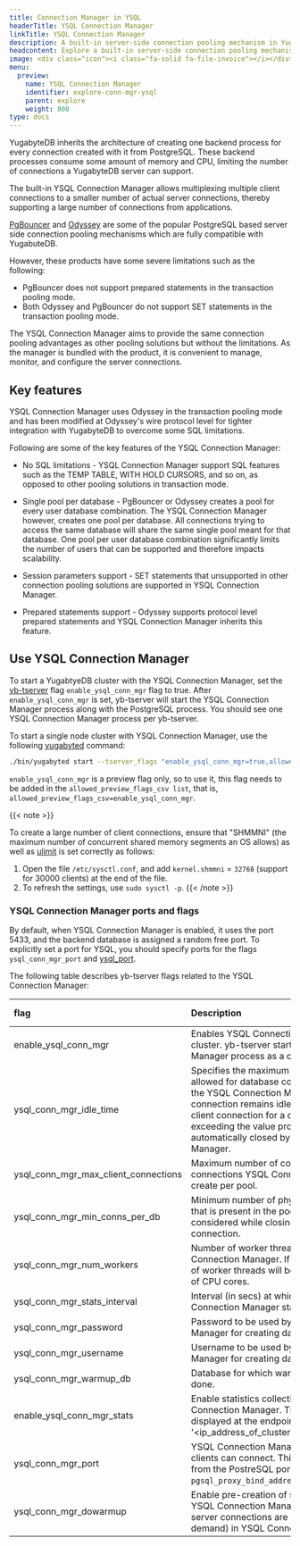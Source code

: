```yaml
---
title: Connection Manager in YSQL
headerTitle: YSQL Connection Manager
linkTitle: YSQL Connection Manager
description: A built-in server-side connection pooling mechanism in YugbayteDB
headcontent: Explore a built-in server-side connection pooling mechanism in YugbayteDB
image: <div class="icon"><i class="fa-solid fa-file-invoice"></i></div>
menu:
  preview:
    name: YSQL Connection Manager
    identifier: explore-conn-mgr-ysql
    parent: explore
    weight: 800
type: docs
---
```


YugabyteDB inherits the architecture of creating one backend process for every connection created with it from PostgreSQL. These backend processes consume some amount of memory and CPU, limiting the number of connections a YugabyteDB server can support.

The built-in YSQL Connection Manager allows multiplexing multiple client connections to a smaller number of actual server connections, thereby supporting a large number of connections from applications.

[PgBouncer](https://github.com/pgbouncer/pgbouncer) and [Odyssey](https://github.com/yandex/odyssey) are some of the popular PostgreSQL based server side connection pooling mechanisms which are fully compatible with YugabuteDB.

However, these products have some severe limitations such as the following:

- PgBouncer does not support prepared statements in the transaction pooling mode.
- Both Odyssey and PgBouncer do not support SET statements in the transaction pooling mode.

The YSQL Connection Manager aims to provide the same connection pooling advantages as other pooling solutions but without the limitations. As the manager is bundled with the product, it is convenient to manage, monitor, and configure the server connections.

<!-- ----- Add Diagram---- -->

## Key features

YSQL Connection Manager uses Odyssey in the transaction pooling mode and has been modified at Odyssey's wire protocol level for tighter integration with YugabyteDB to overcome some SQL limitations.

Following are some of the key features of the YSQL Connection Manager:

- No SQL limitations - YSQL Connection Manager support SQL features such as the TEMP TABLE, WITH HOLD CURSORS, and so on, as opposed to other pooling solutions in transaction mode.

- Single pool per database - PgBouncer or Odyssey creates a pool for every user database combination. The YSQL Connection Manager however, creates one pool per database. All connections trying to access the same database will share the same single pool meant for that database. One pool per user database combination significantly limits the number of users that can be supported and therefore impacts scalability.

- Session parameters support - SET statements that unsupported in other connection pooling solutions are supported in YSQL Connection Manager.

- Prepared statements support - Odyssey supports protocol level prepared statements and YSQL Connection Manager inherits this feature.

## Use YSQL Connection Manager

To start a YugabtyeDB cluster with the YSQL Connection Manager, set the [yb-tserver](../../../reference/configuration/yb-tserver/) flag `enable_ysql_conn_mgr` flag to true.
After `enable_ysql_conn_mgr` is set, yb-tserver will start the YSQL Connection Manager process along with the PostgreSQL process. You should see one YSQL Connection Manager process per yb-tserver.

To start a single node cluster with YSQL Connection Manager, use the following [yugabyted](../../../reference/configuration/yugabyted/) command:

```sh
./bin/yugabyted start --tserver_flags "enable_ysql_conn_mgr=true,allowed_preview_flags_csv=enable_ysql_conn_mgr" --ui false
```

`enable_ysql_conn_mgr` is a preview flag only, so to use it, this flag needs to be added in the `allowed_preview_flags_csv list`, that is, `allowed_preview_flags_csv=enable_ysql_conn_mgr`.

{{< note >}}

To create a large number of client connections, ensure that "SHMMNI" (the maximum number of concurrent shared memory segments an OS allows) as well as [ulimit](../../../deploy/manual-deployment/system-config/#ulimits) is set correctly as follows:

1. Open the file `/etc/sysctl.conf`, and add `kernel.shmmni` = `32768` (support for 30000 clients) at the end of the file.
1. To refresh the settings, use `sudo sysctl -p`.
{{< /note >}}

### YSQL Connection Manager ports and flags

By default, when YSQL Connection Manager is enabled, it uses the port 5433, and the backend database is assigned a random free port.
To explicitly set a port for YSQL, you should specify ports for the flags `ysql_conn_mgr_port` and [ysql_port](../../../reference/configuration/yugabyted/#advanced-flags).

The following table describes yb-tserver flags related to the YSQL Connection Manager:

| flag | Description | Default value |
|:---- | :---------- | :------------ |
| enable_ysql_conn_mgr | Enables YSQL Connection Manager for the cluster. yb-tserver starts a YSQL Connection Manager process as a child process. | false |
| ysql_conn_mgr_idle_time | Specifies the maximum idle (secs) time allowed for database connections created by the YSQL Connection Manager. If a database connection remains idle without serving a client connection for a duration equal to, or exceeding the value provided, it will be automatically closed by the YSQL Connection Manager. | 60 |
| ysql_conn_mgr_max_client_connections | Maximum number of concurrent database connections YSQL Connection Manager can create per pool. | 10000 |
| ysql_conn_mgr_min_conns_per_db | Minimum number of physical connections that is present in the pool. This limit is not considered while closing a broken physical connection. | 1 |
| ysql_conn_mgr_num_workers | Number of worker threads used by YSQL Connection Manager. If set to 0, the number of worker threads will be half of the number of CPU cores. | 0 |
| ysql_conn_mgr_stats_interval | Interval (in secs) at which the YSQL Connection Manager statistics is updated. | 10 |
| ysql_conn_mgr_password | Password to be used by YSQL Connection Manager for creating database connections. |  yugabyte |
| ysql_conn_mgr_username | Username to be used by YSQL Connection Manager for creating database connections.| yugabyte |
| ysql_conn_mgr_warmup_db | Database for which warmup needs to be done. | yugabyte |
| enable_ysql_conn_mgr_stats | Enable statistics collection from YSQL Connection Manager. These stats are displayed at the endpoint '<ip_address_of_cluster>:13000/connections' | true |
| ysql_conn_mgr_port | YSQL Connection Manager port to which clients can connect. This must be different from the PostreSQL port set via `pgsql_proxy_bind_address`. | 5433 |
| ysql_conn_mgr_dowarmup | Enable pre-creation of server connections in YSQL Connection Manager. If set to false, the server connections are created lazily (on-demand) in YSQL Connection Manager. | false |
